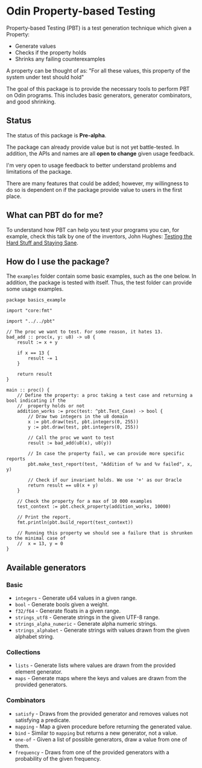 # Odin Property-based Testing

Property-based Testing (PBT) is a test generation technique which given a Property:

- Generate values
- Checks if the property holds
- Shrinks any failing counterexamples

A property can be thought of as: "For all these values, this property of the system under test should hold"

The goal of this package is to provide the necessary tools to perform PBT on Odin programs. This includes basic generators, generator combinators, and good shrinking.

## Status

The status of this package is **Pre-alpha**.

The package can already provide value but is not yet battle-tested. In addition, the APIs and names are all **open to change** given usage feedback.

I'm very open to usage feedback to better understand problems and limitations of the package.

There are many features that could be added; however, my willingness to do so is dependent on if the package provide value to users in the first place.

## What can PBT do for me?

To understand how PBT can help you test your programs you can, for example, check this talk by one of the inventors, John Hughes: [Testing the Hard Stuff and Staying Sane](https://www.youtube.com/watch?v=zi0rHwfiX1Q).

## How do I use the package?

The `examples` folder contain some basic examples, such as the one below. In addition, the package is tested with itself. Thus, the test folder can provide some usage examples.

```odin
package basics_example

import "core:fmt"

import "../../pbt"

// The proc we want to test. For some reason, it hates 13.
bad_add :: proc(x, y: u8) -> u8 {
    result := x + y

    if x == 13 {
        result -= 1
    }

    return result
}

main :: proc() {
    // Define the property: a proc taking a test case and returning a bool indicating if the
    //  property holds or not
    addition_works := proc(test: ^pbt.Test_Case) -> bool {
        // Draw two integers in the u8 domain
        x := pbt.draw(test, pbt.integers(0, 255))
        y := pbt.draw(test, pbt.integers(0, 255))

        // Call the proc we want to test
        result := bad_add(u8(x), u8(y))

        // In case the property fail, we can provide more specific reports
        pbt.make_test_report(test, "Addition of %v and %v failed", x, y)

        // Check if our invariant holds. We use '+' as our Oracle
        return result == u8(x + y)
    }

    // Check the property for a max of 10 000 examples
    test_context := pbt.check_property(addition_works, 10000)

    // Print the report.
    fmt.println(pbt.build_report(test_context))

    // Running this property we should see a failure that is shrunken to the minimal case of
    //  x = 13, y = 0
}
```

## Available generators

### Basic

- `integers` - Generate u64 values in a given range.
- `bool` - Generate bools given a weight.
- `f32/f64` - Generate floats in a given range.
- `strings_utf8` - Generate strings in the given UTF-8 range.
- `strings_alpha_numeric` - Generate alpha numeric strings.
- `strings_alphabet` - Generate strings with values drawn from the given alphabet string.

### Collections

- `lists` - Generate lists where values are drawn from the provided element generator.
- `maps` - Generate maps where the keys and values are drawn from the provided generators.

### Combinators

- `satisfy` - Draws from the provided generator and removes values not satisfying a predicate.
- `mapping` - Map a given procedure before returning the generated value.
- `bind` - Similar to `mapping` but returns a new generator, not a value.
- `one-of` - Given a list of possible generators, draw a value from one of them.
- `frequency` - Draws from one of the provided generators with a probability of the given frequency.
